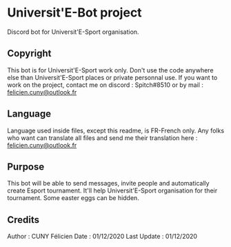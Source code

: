 # Universit'E-Bot project 
Discord bot for Universit'E-Sport organisation. 

## Copyright 
This bot is for Universit'E-Sport work only. Don't use the code anywhere else than Universit'E-Sport places or private personnal use.
If you want to work on the project, contact me on discord : Spitch#8510 or by mail : felicien.cuny@outlook.fr 

## Language 
Language used inside files, except this readme, is FR-French only. 
Any folks who want can translate all files and send me their translation here : felicien.cuny@outlook.fr 

## Purpose 
This bot will be able to send messages, invite people and automatically create Esport tournament. 
It'll help Universit'E-Sport organisation for their tournament. 
Some easter eggs can be hidden. 

## Credits 
Author : CUNY Félicien 
Date : 01/12/2020 
Last Update : 01/12/2020
